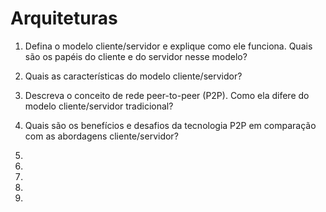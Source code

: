 
# Arquiteturas


1. Defina o modelo cliente/servidor e explique como ele funciona. Quais são os papéis do cliente e do servidor nesse modelo?

1. Quais as características do modelo cliente/servidor?

1. Descreva o conceito de rede peer-to-peer (P2P). Como ela difere do modelo cliente/servidor tradicional?

1. Quais são os benefícios e desafios da tecnologia P2P em comparação com as abordagens cliente/servidor?

1.

1.

1.

1.

1.